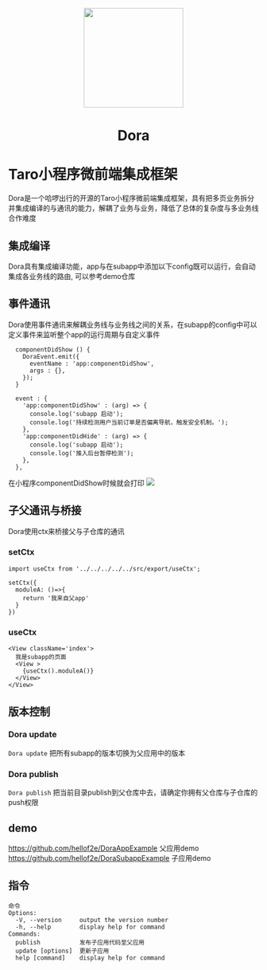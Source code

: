 
<p align="center">
  <a href="https://ant.design">
    <image src='./docs/圆角-tmpq_5tz_14.png' width='200px' />
  </a>
</p>

<h1 align="center">Dora</h1>

# Taro小程序微前端集成框架
Dora是一个哈啰出行的开源的Taro小程序微前端集成框架，具有把多页业务拆分并集成编译的与通讯的能力，解耦了业务与业务，降低了总体的复杂度与多业务线合作难度


## 集成编译
Dora具有集成编译功能，app与在subapp中添加以下config既可以运行，会自动集成各业务线的路由, 可以参考demo仓库

## 事件通讯
Dora使用事件通讯来解耦业务线与业务线之间的关系，在subapp的config中可以定义事件来监听整个app的运行周期与自定义事件
```
  componentDidShow () {
    DoraEvent.emit({
      eventName : 'app:componentDidShow',
      args : {},
    });
  }
```
```
  event : {
    'app:componentDidShow' : (arg) => {
      console.log('subapp 启动');
      console.log('持续检测用户当前订单是否偏离导航，触发安全机制。');
    },
    'app:componentDidHide' : (arg) => {
      console.log('subapp 启动');
      console.log('推入后台暂停检测');
    },
  },
```
在小程序componentDidShow时候就会打印
<image src='./docs/event.png' >

## 子父通讯与桥接
Dora使用ctx来桥接父与子仓库的通讯

### setCtx
```
import useCtx from '../../../../../src/export/useCtx';

setCtx({
  moduleA: ()=>{
    return '我来自父app'
  }
})
```

### useCtx
```
<View className='index'>
  我是subapp的页面
  <View >
    {useCtx().moduleA()}
  </View>
</View>
```

## 版本控制
### Dora update
`Dora update`
把所有subapp的版本切换为父应用中的版本
### Dora publish
`Dora publish`
把当前目录publish到父仓库中去，请确定你拥有父仓库与子仓库的push权限

## demo
https://github.com/hellof2e/DoraAppExample 父应用demo
https://github.com/hellof2e/DoraSubappExample 子应用demo


## 指令
```
命令
Options:
  -V, --version     output the version number
  -h, --help        display help for command
Commands:
  publish           发布子应用代码至父应用
  update [options]  更新子应用
  help [command]    display help for command
```
